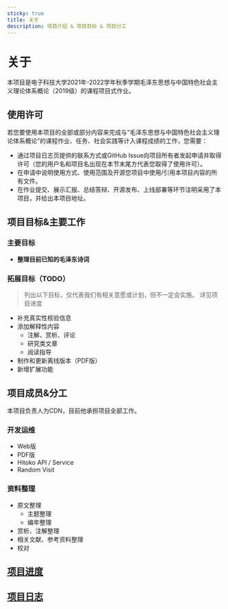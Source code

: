 ```yaml
---
sticky: true
title: 关于
description: 项目介绍 & 项目目标 & 项目分工
---
```


# 关于

​	本项目是电子科技大学2021年-2022学年秋季学期毛泽东思想与中国特色社会主义理论体系概论（2019级）的课程项目式作业。

## 使用许可

​	若您要使用本项目的全部或部分内容来完成与“毛泽东思想与中国特色社会主义理论体系概论”的课程作业、任务、社会实践等计入课程成绩的工作，您需要：

- 通过项目日志页提供的联系方式或GitHub Issue向项目所有者发起申请并取得许可（您的用户名和项目名出现在本节末尾方代表您取得了使用许可）。
- 在申请中说明使用方式、使用范围及开源您项目中使用/引用本项目内容的所有文件。
- 在作业提交、展示汇报、总结答辩、开源发布、上线部署等环节注明采用了本项目，并给出本项目地址。

## 项目目标&主要工作

### 主要目标

- **整理目前已知的毛泽东诗词**

### 拓展目标（TODO）

> 列出以下目标，仅代表我们有相关意愿或计划，但不一定会实施。
> 详见项目进度

- 补充真实性核验信息
- 添加解释性内容
  - 注解、赏析、评论
  - 研究类文章
  - 阅读指导
- 制作和更新离线版本（PDF版）
- 新增扩展功能

## 项目成员&分工

本项目负责人为CDN，目前他承担项目全部工作。

### 开发运维

- Web版
- PDF版
- Hitoko API / Service
- Random Visit

### 资料整理

- 原文整理
  - 主题整理
  - 编年整理
- 赏析、注解整理
- 相关文献、参考资料整理
- 校对

## [项目进度](./progress/)

## [项目日志](./log/)



